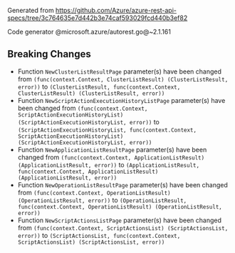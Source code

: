 Generated from https://github.com/Azure/azure-rest-api-specs/tree/3c764635e7d442b3e74caf593029fcd440b3ef82

Code generator @microsoft.azure/autorest.go@~2.1.161

## Breaking Changes

- Function `NewClusterListResultPage` parameter(s) have been changed from `(func(context.Context, ClusterListResult) (ClusterListResult, error))` to `(ClusterListResult, func(context.Context, ClusterListResult) (ClusterListResult, error))`
- Function `NewScriptActionExecutionHistoryListPage` parameter(s) have been changed from `(func(context.Context, ScriptActionExecutionHistoryList) (ScriptActionExecutionHistoryList, error))` to `(ScriptActionExecutionHistoryList, func(context.Context, ScriptActionExecutionHistoryList) (ScriptActionExecutionHistoryList, error))`
- Function `NewApplicationListResultPage` parameter(s) have been changed from `(func(context.Context, ApplicationListResult) (ApplicationListResult, error))` to `(ApplicationListResult, func(context.Context, ApplicationListResult) (ApplicationListResult, error))`
- Function `NewOperationListResultPage` parameter(s) have been changed from `(func(context.Context, OperationListResult) (OperationListResult, error))` to `(OperationListResult, func(context.Context, OperationListResult) (OperationListResult, error))`
- Function `NewScriptActionsListPage` parameter(s) have been changed from `(func(context.Context, ScriptActionsList) (ScriptActionsList, error))` to `(ScriptActionsList, func(context.Context, ScriptActionsList) (ScriptActionsList, error))`
